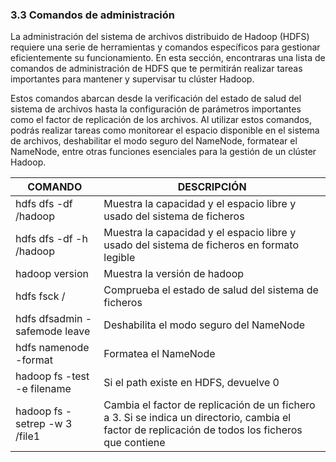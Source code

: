 ### 3.3 Comandos de administración

La administración del sistema de archivos distribuido de Hadoop (HDFS) requiere una serie de herramientas y comandos específicos para gestionar eficientemente su funcionamiento. En esta sección, encontraras una lista de comandos de administración de HDFS que te permitirán realizar tareas importantes para mantener y supervisar tu clúster Hadoop.

Estos comandos abarcan desde la verificación del estado de salud del sistema de archivos hasta la configuración de parámetros importantes como el factor de replicación de los archivos. Al utilizar estos comandos, podrás realizar tareas como monitorear el espacio disponible en el sistema de archivos, deshabilitar el modo seguro del NameNode, formatear el NameNode, entre otras funciones esenciales para la gestión de un clúster Hadoop.

| COMANDO                                | DESCRIPCIÓN                                                                |
|----------------------------------------|----------------------------------------------------------------------------|
| hdfs dfs -df /hadoop                   | Muestra la capacidad y el espacio libre y usado del sistema de ficheros   |
| hdfs dfs -df -h /hadoop                | Muestra la capacidad y el espacio libre y usado del sistema de ficheros en formato legible |
| hadoop version                        | Muestra la versión de hadoop                                              |
| hdfs fsck /                            | Comprueba el estado de salud del sistema de ficheros                       |
| hdfs dfsadmin -safemode leave         | Deshabilita el modo seguro del NameNode                                   |
| hdfs namenode -format                 | Formatea el NameNode                                                      |
| hadoop fs -test -e filename           | Si el path existe en HDFS, devuelve 0                                     |
| hadoop fs -setrep -w 3 /file1         | Cambia el factor de replicación de un fichero a 3. Si se indica un directorio, cambia el factor de replicación de todos los ficheros que contiene |
